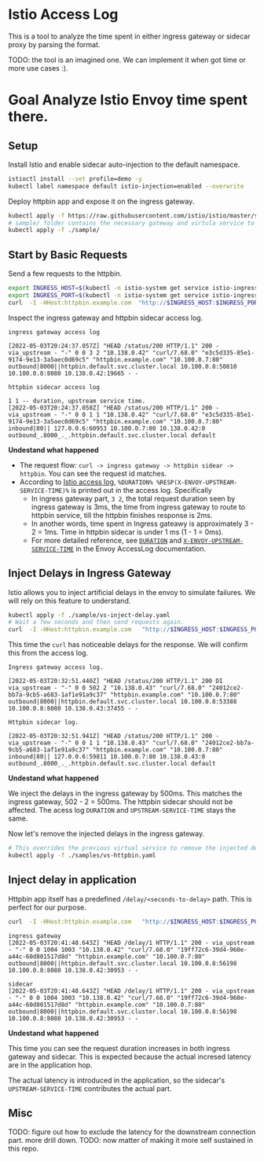 # Istio Access Log

This is a tool to analyze the time spent in either ingress gateway or sidecar proxy by parsing the format.

TODO: the tool is an imagined one. We can implement it when got time or more use cases :).


# Goal Analyze Istio Envoy time spent there.

## Setup

Install Istio and enable sidecar auto-injection to the default namespace.

```sh
istioctl install --set profile=demo -y
kubectl label namespace default istio-injection=enabled --overwrite
```

Deploy httpbin app and expose it on the ingress gateway.

```sh
kubectl apply -f https://raw.githubusercontent.com/istio/istio/master/samples/httpbin/httpbin.yaml
# sample/ folder contains the necessary gateway and virtula service to expose httpbin on ingress gateway.
kubectl apply -f ./sample/
```

## Start by Basic Requests

Send a few requests to the httpbin.

```sh
export INGRESS_HOST=$(kubectl -n istio-system get service istio-ingressgateway -o jsonpath='{.status.loadBalancer.ingress[0].ip}')
export INGRESS_PORT=$(kubectl -n istio-system get service istio-ingressgateway -o jsonpath='{.spec.ports[?(@.name=="http2")].port}')
curl  -I -HHost:httpbin.example.com  "http://$INGRESS_HOST:$INGRESS_PORT/status/200"
```

Inspect the ingress gateway and httpbin sidecar access log.

```
ingress gateway access log

[2022-05-03T20:24:37.057Z] "HEAD /status/200 HTTP/1.1" 200 - via_upstream - "-" 0 0 3 2 "10.138.0.42" "curl/7.68.0" "e3c5d335-85e1-9174-9e13-3a5aec0d69c5" "httpbin.example.com" "10.100.0.7:80" outbound|8000||httpbin.default.svc.cluster.local 10.100.0.8:50810 10.100.0.8:8080 10.138.0.42:19665 - -

httpbin sidecar access log

1 1 -- duration, upstream service time.
[2022-05-03T20:24:37.058Z] "HEAD /status/200 HTTP/1.1" 200 - via_upstream - "-" 0 0 1 1 "10.138.0.42" "curl/7.68.0" "e3c5d335-85e1-9174-9e13-3a5aec0d69c5" "httpbin.example.com" "10.100.0.7:80" inbound|80|| 127.0.0.6:60953 10.100.0.7:80 10.138.0.42:0 outbound_.8000_._.httpbin.default.svc.cluster.local default
```

**Undestand what happened**

- The request flow: `curl -> ingress gateway -> httpbin sidear -> httpbin`. You can see the request id matches.
- According to [Istio access log](https://istio.io/latest/docs/tasks/observability/logs/access-log/#default-access-log-format),
`%DURATION% %RESP(X-ENVOY-UPSTREAM-SERVICE-TIME)%` is printed out in the access log. Specifically
    - In ingress gateway part, `3 2`, the total request duration seen by ingress gateway is 3ms, the time from ingress gateway to route to httpbin service, till the httpbin finishes response is 2ms.
    - In another words, time spent in Ingress gateawy is approximately 3 - 2 = 1ms. Time in httpbin sidecar is under 1 ms (1 - 1 = 0ms).
    - For more detailed reference, see [`DURATION`](https://www.envoyproxy.io/docs/envoy/latest/configuration/observability/access_log/usage#command-operators)
    and [`X-ENVOY-UPSTREAM-SERVICE-TIME`](https://www.envoyproxy.io/docs/envoy/latest/configuration/http/http_filters/router_filter#x-envoy-upstream-service-time) in the Envoy AccessLog documentation.

## Inject Delays in Ingress Gateway

Istio allows you to inject artificial delays in the envoy to simulate failures. We will rely on this feature to understand.


```sh
kubectl apply -f ./sample/vs-inject-delay.yaml
# Wait a few seconds and then send requests again.
curl  -I -HHost:httpbin.example.com   "http://$INGRESS_HOST:$INGRESS_PORT/status/200"
```

This time the `curl` has noticeable delays for the response. We will confirm this from the access log.


```
Ingress gateway access log.

[2022-05-03T20:32:51.440Z] "HEAD /status/200 HTTP/1.1" 200 DI via_upstream - "-" 0 0 502 2 "10.138.0.43" "curl/7.68.0" "24012ce2-bb7a-9cb5-a683-1af1e91a9c37" "httpbin.example.com" "10.100.0.7:80" outbound|8000||httpbin.default.svc.cluster.local 10.100.0.8:53388 10.100.0.8:8080 10.138.0.43:37455 - -

Httpbin sidecar log.

[2022-05-03T20:32:51.941Z] "HEAD /status/200 HTTP/1.1" 200 - via_upstream - "-" 0 0 1 1 "10.138.0.43" "curl/7.68.0" "24012ce2-bb7a-9cb5-a683-1af1e91a9c37" "httpbin.example.com" "10.100.0.7:80" inbound|80|| 127.0.0.6:59811 10.100.0.7:80 10.138.0.43:0 outbound_.8000_._.httpbin.default.svc.cluster.local default
```

**Undestand what happened**

We inject the delays in the ingress gateway by 500ms. This matches the ingress gateway, 502 - 2 = 500ms.
The httpbin sidecar should not be affected. The acess log `DURATION` and `UPSTREAM-SERVICE-TIME` stays the same.

Now let's remove the injected delays in the ingress gateway.

```sh
# This overrides the previous virtual service to remove the injected delay.
kubectl apply -f ./samples/vs-httpbin.yaml
```

## Inject delay in application

Httpbin app itself has a predefined `/delay/<seconds-to-delay>` path. This is perfect for our purpose.

```sh
curl  -I -HHost:httpbin.example.com   "http://$INGRESS_HOST:$INGRESS_PORT/delay/1"
```

```
ingress gateway
[2022-05-03T20:41:48.643Z] "HEAD /delay/1 HTTP/1.1" 200 - via_upstream - "-" 0 0 1004 1003 "10.138.0.42" "curl/7.68.0" "19ff72c6-39d4-960e-a44c-60d801517d8d" "httpbin.example.com" "10.100.0.7:80" outbound|8000||httpbin.default.svc.cluster.local 10.100.0.8:56198 10.100.0.8:8080 10.138.0.42:30953 - -

sidecar
[2022-05-03T20:41:48.643Z] "HEAD /delay/1 HTTP/1.1" 200 - via_upstream - "-" 0 0 1004 1003 "10.138.0.42" "curl/7.68.0" "19ff72c6-39d4-960e-a44c-60d801517d8d" "httpbin.example.com" "10.100.0.7:80" outbound|8000||httpbin.default.svc.cluster.local 10.100.0.8:56198 10.100.0.8:8080 10.138.0.42:30953 - -
```

**Undestand what happened**

This time you can see the request duration increases in both ingress gateway and sidecar. This is expected because the actual incresed latency are in the application hop.

The actual latency is introduced in the application, so the sidecar's `UPSTREAM-SERVICE-TIME` contributes the actual part.

## Misc

TODO: figure out how to exclude the latency for the downstream connection part. more drill down.
TODO: now matter of making it more self sustained in this repo.
